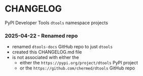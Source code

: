 # CHANGELOG

PyPI Developer Tools `dtools` namespace projects

### 2025-04-22 - Renamed repo

- renamed `dtools-docs` GitHub repo to just `dtools` 
- created this CHANGELOG.md file
- is not associated with either the
  - either the `https://pypi.org/project/dtools` PyPI project
  - or the `https://github.com/chermed/dtools` GitHub repo

